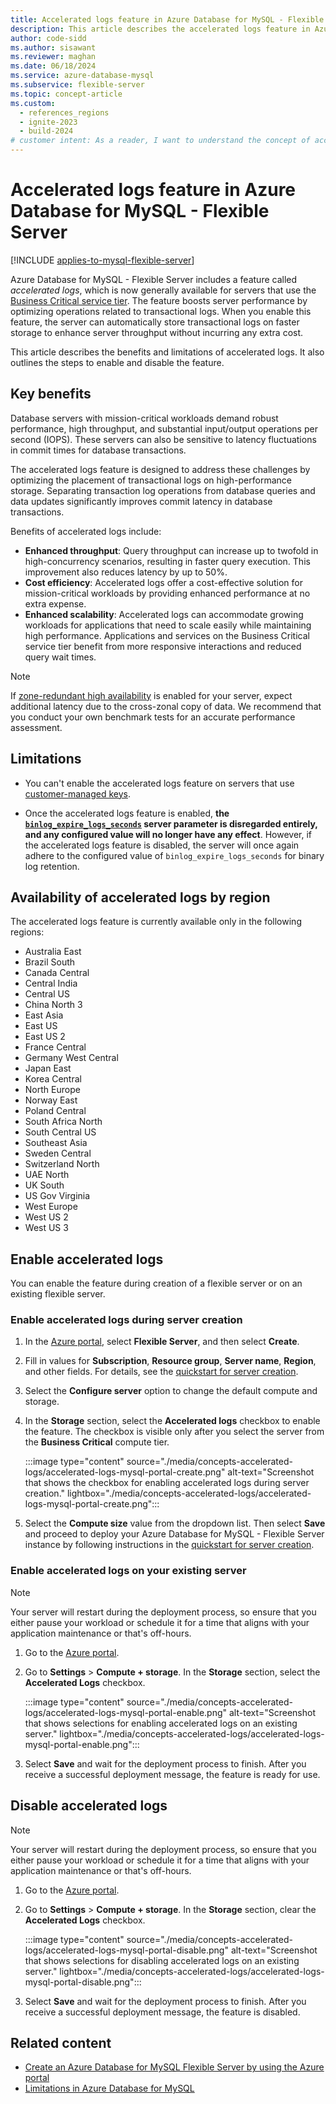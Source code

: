 ```yaml
---
title: Accelerated logs feature in Azure Database for MySQL - Flexible Server
description: This article describes the accelerated logs feature in Azure Database for MySQL - Flexible Server and its benefits for high-performance workloads.
author: code-sidd
ms.author: sisawant
ms.reviewer: maghan
ms.date: 06/18/2024
ms.service: azure-database-mysql
ms.subservice: flexible-server
ms.topic: concept-article
ms.custom:
  - references_regions
  - ignite-2023
  - build-2024
# customer intent: As a reader, I want to understand the concept of accelerated logs in Azure Database for MySQL - Flexible Server.
---
```


# Accelerated logs feature in Azure Database for MySQL - Flexible Server

[!INCLUDE [applies-to-mysql-flexible-server](../includes/applies-to-mysql-flexible-server.md)]

Azure Database for MySQL - Flexible Server includes a feature called *accelerated logs*, which is now generally available for servers that use the [Business Critical service tier](./concepts-service-tiers-storage.md). The feature boosts server performance by optimizing operations related to transactional logs. When you enable this feature, the server can automatically store transactional logs on faster storage to enhance server throughput without incurring any extra cost.

This article describes the benefits and limitations of accelerated logs. It also outlines the steps to enable and disable the feature.  


## Key benefits

Database servers with mission-critical workloads demand robust performance, high throughput, and substantial input/output operations per second (IOPS). These servers can also be sensitive to latency fluctuations in commit times for database transactions.

The accelerated logs feature is designed to address these challenges by optimizing the placement of transactional logs on high-performance storage. Separating transaction log operations from database queries and data updates significantly improves commit latency in database transactions.

Benefits of accelerated logs include:

- **Enhanced throughput**: Query throughput can increase up to twofold in high-concurrency scenarios, resulting in faster query execution. This improvement also reduces latency by up to 50%.
- **Cost efficiency**: Accelerated logs offer a cost-effective solution for mission-critical workloads by providing enhanced performance at no extra expense.
- **Enhanced scalability**: Accelerated logs can accommodate growing workloads for applications that need to scale easily while maintaining high performance. Applications and services on the Business Critical service tier benefit from more responsive interactions and reduced query wait times.

> [!NOTE]  
> If [zone-redundant high availability](./concepts-high-availability.md) is enabled for your server, expect additional latency due to the cross-zonal copy of data. We recommend that you conduct your own benchmark tests for an accurate performance assessment.

## Limitations

- You can't enable the accelerated logs feature on servers that use [customer-managed keys](./concepts-customer-managed-key.md).

- Once the accelerated logs feature is enabled, **the [`binlog_expire_logs_seconds`](https://dev.mysql.com/doc/refman/8.0/en/replication-options-binary-log.html#sysvar_binlog_expire_logs_seconds) server parameter is disregarded entirely, and any configured value will no longer have any effect**. However, if the accelerated logs feature is disabled, the server will once again adhere to the configured value of `binlog_expire_logs_seconds` for binary log retention.

## Availability of accelerated logs by region

The accelerated logs feature is currently available only in the following regions:

  - Australia East
  - Brazil South
  - Canada Central
  - Central India
  - Central US
  - China North 3
  - East Asia
  - East US
  - East US 2
  - France Central
  - Germany West Central
  - Japan East
  - Korea Central
  - North Europe
  - Norway East
  - Poland Central
  - South Africa North
  - South Central US
  - Southeast Asia
  - Sweden Central
  - Switzerland North
  - UAE North
  - UK South
  - US Gov Virginia
  - West Europe
  - West US 2
  - West US 3

## Enable accelerated logs

You can enable the feature during creation of a flexible server or on an existing flexible server.

### Enable accelerated logs during server creation

1. In the [Azure portal](https://portal.azure.com/), select **Flexible Server**, and then select **Create**.

2. Fill in values for **Subscription**, **Resource group**, **Server name**, **Region**, and other fields. For details, see the [quickstart for server creation](./quickstart-create-server-portal.md).

3. Select the **Configure server** option to change the default compute and storage.

4. In the **Storage** section, select the **Accelerated logs** checkbox to enable the feature. The checkbox is visible only after you select the server from the **Business Critical** compute tier.

    :::image type="content" source="./media/concepts-accelerated-logs/accelerated-logs-mysql-portal-create.png" alt-text="Screenshot that shows the checkbox for enabling accelerated logs during server creation." lightbox="./media/concepts-accelerated-logs/accelerated-logs-mysql-portal-create.png":::

5. Select the **Compute size** value from the dropdown list. Then select **Save** and proceed to deploy your Azure Database for MySQL - Flexible Server instance by following instructions in the [quickstart for server creation](./quickstart-create-server-portal.md).

### Enable accelerated logs on your existing server

> [!NOTE]  
> Your server will restart during the deployment process, so ensure that you either pause your workload or schedule it for a time that aligns with your application maintenance or that's off-hours.

1. Go to the [Azure portal](https://portal.azure.com/).

2. Go to **Settings** > **Compute + storage**. In the **Storage** section, select the **Accelerated Logs** checkbox.

    :::image type="content" source="./media/concepts-accelerated-logs/accelerated-logs-mysql-portal-enable.png" alt-text="Screenshot that shows selections for enabling accelerated logs on an existing server." lightbox="./media/concepts-accelerated-logs/accelerated-logs-mysql-portal-enable.png":::

3. Select **Save** and wait for the deployment process to finish. After you receive a successful deployment message, the feature is ready for use.

## Disable accelerated logs

> [!NOTE]  
> Your server will restart during the deployment process, so ensure that you either pause your workload or schedule it for a time that aligns with your application maintenance or that's off-hours.

1. Go to the [Azure portal](https://portal.azure.com/).

2. Go to **Settings** > **Compute + storage**. In the **Storage** section, clear the **Accelerated Logs** checkbox.

    :::image type="content" source="./media/concepts-accelerated-logs/accelerated-logs-mysql-portal-disable.png" alt-text="Screenshot that shows selections for disabling accelerated logs on an existing server." lightbox="./media/concepts-accelerated-logs/accelerated-logs-mysql-portal-disable.png":::

3. Select **Save** and wait for the deployment process to finish. After you receive a successful deployment message, the feature is disabled.

## Related content

- [Create an Azure Database for MySQL Flexible Server by using the Azure portal](quickstart-create-server-portal.md)
- [Limitations in Azure Database for MySQL](concepts-limitations.md)
